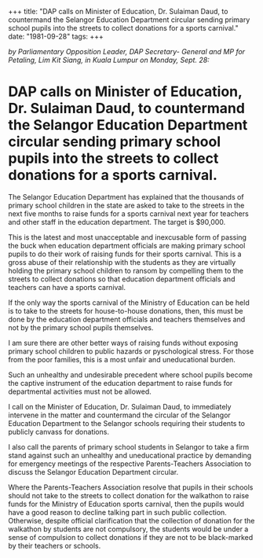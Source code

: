 +++ 
title: "DAP calls on Minister of Education, Dr. Sulaiman Daud, to countermand the Selangor Education Department circular sending primary school pupils into the streets to collect donations for a sports carnival."
date: "1981-09-28"
tags:
+++

_by Parliamentary Opposition Leader, DAP Secretary- General and MP for Petaling, Lim Kit Siang, in Kuala Lumpur on Monday, Sept. 28:_

# DAP calls on Minister of Education, Dr. Sulaiman Daud, to countermand the Selangor Education Department circular sending primary school pupils into the streets to collect donations for a sports carnival.

The Selangor Education Department has explained that the thousands of primary school children in the state are asked to take to the streets in the next five months to raise funds for a sports carnival next year for teachers and other staff in the education department. The target is $90,000.</u>

This is the latest and most unacceptable and inexcusable form of passing the buck when education department officials are making primary school pupils to do their work of raising funds for their sports carnival. This is a gross abuse of their relationship with the students as they are virtually holding the primary school children to ransom by compelling them to the streets to collect donations so that education department officials and teachers can have a sports carnival.

If the only way the sports carnival of the Ministry of Education can be held is to take to the streets for house-to-house donations, then, this must be done by the education department officials and teachers themselves and not by the primary school pupils themselves.

I am sure there are other better ways of raising funds without exposing primary school children to public hazards or pyschological stress. For those from the poor families, this is a most unfair and uneducational burden.

Such an unhealthy and undesirable precedent where school pupils become the captive instrument of the education department to raise funds for departmental activities must not be allowed.

I call on the Minister of Education, Dr. Sulaiman Daud, to immediately intervene in the matter and countermand the circular of the Selangor Education Department to the Selangor schools requiring their students to publicly canvass for donations.

I also call the parents of primary school students in Selangor to take a firm stand against such an unhealthy and uneducational practice by demanding for emergency meetings of the respective Parents-Teachers Association to discuss the Selangor Education Department circular.

Where the Parents-Teachers Association resolve that pupils in their schools should not take to the streets to collect donation for the walkathon to raise funds for the Ministry of Education sports carnival, then the pupils would have a good reason to decline talking part in such public collection. Otherwise, despite official clarification that the collection of donation for the walkathon by students are not compulsory, the students would be under a sense of compulsion to collect donations if they are not to be black-marked by their teachers or schools.
 
